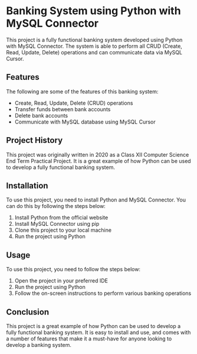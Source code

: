 # Banking System using Python with MySQL Connector

This project is a fully functional banking system developed using Python with MySQL Connector. The system is able to perform all CRUD (Create, Read, Update, Delete) operations and can communicate data via MySQL Cursor. 

## Features

The following are some of the features of this banking system:

- Create, Read, Update, Delete (CRUD) operations
- Transfer funds between bank accounts
- Delete bank accounts
- Communicate with MySQL database using MySQL Cursor

## Project History

This project was originally written in 2020 as a Class XII Computer Science End Term Practical Project. It is a great example of how Python can be used to develop a fully functional banking system. 

## Installation

To use this project, you need to install Python and MySQL Connector. You can do this by following the steps below:

1. Install Python from the official website
2. Install MySQL Connector using pip
3. Clone this project to your local machine
4. Run the project using Python

## Usage

To use this project, you need to follow the steps below:

1. Open the project in your preferred IDE
2. Run the project using Python
3. Follow the on-screen instructions to perform various banking operations

## Conclusion

This project is a great example of how Python can be used to develop a fully functional banking system. It is easy to install and use, and comes with a number of features that make it a must-have for anyone looking to develop a banking system.
